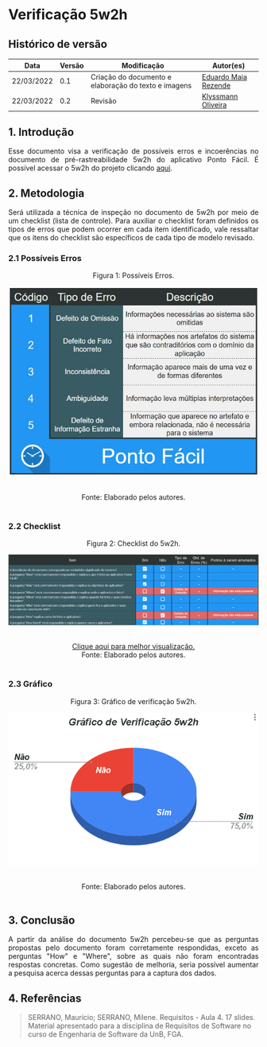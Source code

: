 # Verificação 5w2h

## Histórico de versão

|Data | Versão | Modificação | Autor(es)|
| -- | -- | -- | -- |
| 22/03/2022 |  0.1   | Criação do documento e elaboração do texto e imagens|  [Eduardo Maia Rezende](https://github.com/eduardomr) |
| 22/03/2022 |  0.2   | Revisão |  [Klyssmann Oliveira](https://github.com/klyssmannoliveira) |



## 1. Introdução

<p style="text-align: justify"> 
    Esse documento visa a verificação de possíveis erros e incoerências no documento de pré-rastreabilidade 5w2h do aplicativo Ponto Fácil. É possível acessar o 5w2h do projeto   clicando <a href="https://requisitos-de-software.github.io/2021.2-PontoFacil/pre_rastreabilidade/5w2h/">aqui</a>.

 </p>

## 2. Metodologia

<p style="text-align: justify">Será utilizada a técnica de inspeção no documento de 5w2h por meio de um checklist (lista de controle). Para auxiliar o checklist foram definidos os tipos de erros que podem ocorrer em cada item identificado, vale ressaltar que os itens do checklist são específicos de cada tipo de modelo revisado.</p>

### 2.1 Possíveis Erros

<center>

<figcaption>Figura 1: Possíveis Erros. </figcaption>

<p align = "center"><img src="https://raw.githubusercontent.com/Requisitos-de-Software/2021.2-PontoFacil/master/docs/assets/imagens/ver_PossiveisErros.jpg"></p><br>



<figcaption>Fonte: Elaborado pelos autores.</figcaption>

</center>

<br>

### 2.2 Checklist

<center>

<figcaption>Figura 2: Checklist do 5w2h.</figcaption>
<p align = "center"><img src="https://raw.githubusercontent.com/Requisitos-de-Software/2021.2-PontoFacil/master/docs/assets/imagens/ver_5w2h_checklist.png"></p><br>
<a href="https://raw.githubusercontent.com/Requisitos-de-Software/2021.2-PontoFacil/master/docs/assets/imagens/ver_5w2h_checklist.png">Clique aqui para melhor visualização.</a>
<figcaption>Fonte: Elaborado pelos autores.</figcaption>

</center>

<br>

### 2.3  Gráfico

<center>
<figcaption>Figura 3: Gráfico de verificação 5w2h.</figcaption>
<p align = "center"><img src="https://raw.githubusercontent.com/Requisitos-de-Software/2021.2-PontoFacil/master/docs/assets/imagens/ver_5w2h_grafico.png"></p><br>

<figcaption>Fonte: Elaborado pelos autores.</figcaption>

</center>

<br>

## 3. Conclusão

<p style="text-align: justify">A partir da análise do documento 5w2h percebeu-se que as perguntas propostas pelo documento foram corretamente respondidas, exceto as perguntas "How" e "Where", sobre as quais não foram encontradas respostas concretas. Como sugestão de melhoria, seria possível aumentar a pesquisa acerca dessas perguntas para a captura dos dados. </p>



## 4. Referências

> SERRANO, Maurício; SERRANO, Milene. Requisitos - Aula 4. 17 slides. Material apresentado para a disciplina de Requisitos de Software no curso de Engenharia de Software da UnB, FGA.
